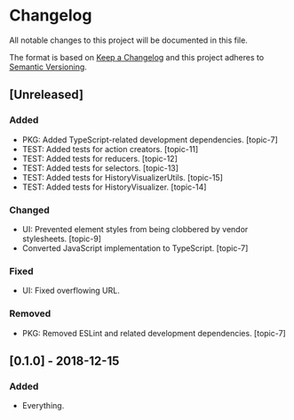# Changelog
All notable changes to this project will be documented in this file.

The format is based on [Keep a Changelog](http://keepachangelog.com/) and this project adheres to [Semantic Versioning](http://semver.org/).

## [Unreleased]

### Added
- PKG: Added TypeScript-related development dependencies. [topic-7]
- TEST: Added tests for action creators. [topic-11]
- TEST: Added tests for reducers. [topic-12]
- TEST: Added tests for selectors. [topic-13]
- TEST: Added tests for HistoryVisualizerUtils. [topic-15]
- TEST: Added tests for HistoryVisualizer. [topic-14]

### Changed
- UI: Prevented element styles from being clobbered by vendor stylesheets. [topic-9]
- Converted JavaScript implementation to TypeScript. [topic-7]

### Fixed
- UI: Fixed overflowing URL.

### Removed
- PKG: Removed ESLint and related development dependencies. [topic-7]

## [0.1.0] - 2018-12-15

### Added
- Everything.
